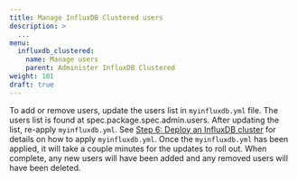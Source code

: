 ```yaml
---
title: Manage InfluxDB Clustered users
description: >
  ...
menu:
  influxdb_clustered:
    name: Manage users
    parent: Administer InfluxDB Clustered
weight: 101
draft: true
---
```


To add or remove users, update the users list in `myinfluxdb.yml` file.
The users list is found at spec.package.spec.admin.users.
After updating the list, re-apply `myinfluxdb.yml`.
See [Step 6: Deploy an InfluxDB cluster](https://docs.google.com/document/d/1UCmGtZS_OQe-gYOd0ASi0E2wFM9t3MOGwfDhxR1wtgg/edit#heading=h.m40zb08bbum1) for details on how to apply `myinfluxdb.yml`.
Once the `myinfluxdb.yml` has been applied, it will take a couple minutes for the updates to roll out.
When complete, any new users will have been added and any removed users will have been deleted.
